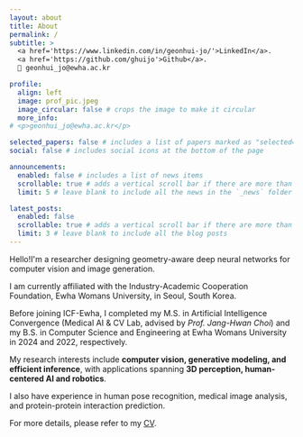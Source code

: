 ```yaml
---
layout: about
title: About
permalink: /
subtitle: >
  <a href='https://www.linkedin.com/in/geonhui-jo/'>LinkedIn</a>.
  <a href='https://github.com/ghuijo'>Github</a>.
  📧 geonhui_jo@ewha.ac.kr

profile:
  align: left
  image: prof_pic.jpeg
  image_circular: false # crops the image to make it circular
  more_info: 
# <p>geonhui_jo@ewha.ac.kr</p>

selected_papers: false # includes a list of papers marked as "selected={true}"
social: false # includes social icons at the bottom of the page

announcements:
  enabled: false # includes a list of news items
  scrollable: true # adds a vertical scroll bar if there are more than 3 news items
  limit: 5 # leave blank to include all the news in the `_news` folder

latest_posts:
  enabled: false
  scrollable: true # adds a vertical scroll bar if there are more than 3 new posts items
  limit: 3 # leave blank to include all the blog posts
---
```


Hello!I'm a researcher designing geometry-aware deep neural networks for computer vision and image generation.

I am currently affiliated with the Industry-Academic Cooperation Foundation, Ewha Womans University, in Seoul, South Korea.

Before joining ICF-Ewha, I completed my M.S. in Artificial Intelligence Convergence (Medical AI & CV Lab, advised by *Prof. Jang-Hwan Choi*) and my B.S. in Computer Science and Engineering at Ewha Womans University in 2024 and 2022, respectively.

My research interests include **computer vision, generative modeling, and efficient inference**, with applications spanning **3D perception, human-centered AI and robotics**.

I also have experience in human pose recognition, medical image analysis, and protein-protein interaction prediction.

For more details, please refer to my [CV](../assets/pdf/CV_Geonhui_JO_Oct_2025.pdf).

<!-- Write your biography here. Tell the world about yourself. Link to your favorite [subreddit](http://reddit.com). You can put a picture in, too. The code is already in, just name your picture `prof_pic.jpg` and put it in the `img/` folder.

Put your address / P.O. box / other info right below your picture. You can also disable any of these elements by editing `profile` property of the YAML header of your `_pages/about.md`. Edit `_bibliography/papers.bib` and Jekyll will render your [publications page](/al-folio/publications/) automatically.

Link to your social media connections, too. This theme is set up to use [Font Awesome icons](https://fontawesome.com/) and [Academicons](https://jpswalsh.github.io/academicons/), like the ones below. Add your Facebook, Twitter, LinkedIn, Google Scholar, or just disable all of them. -->
